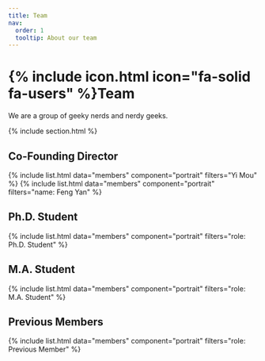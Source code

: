 ```yaml
---
title: Team
nav:
  order: 1
  tooltip: About our team
---
```


# {% include icon.html icon="fa-solid fa-users" %}Team

We are a group of geeky nerds and nerdy geeks. 


{% include section.html %}

## Co-Founding Director

{% include list.html data="members" component="portrait" filters="Yi Mou" %}
{% include list.html data="members" component="portrait" filters="name: Feng Yan" %}

## Ph.D. Student

{% include list.html data="members" component="portrait" filters="role: Ph.D. Student" %}

## M.A. Student

{% include list.html data="members" component="portrait" filters="role: M.A. Student" %}

## Previous Members

{% include list.html data="members" component="portrait" filters="role: Previous Member" %}
